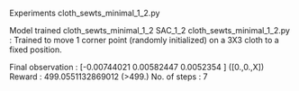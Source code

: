 Experiments
cloth_sewts_minimal_1_2.py

Model trained
cloth_sewts_minimal_1_2
SAC_1_2
cloth_sewts_minimal_1_2.py : Trained to move 1 corner point (randomly initialized) on a 3X3 cloth to a fixed position.

Final observation : 
[-0.00744021  0.00582447  0.0052354 ] ([0.,0.,X])
Reward : 499.0551132869012 (>499.)
No. of steps : 7


